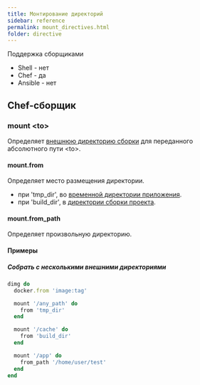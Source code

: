 ```yaml
---
title: Монтирование директорий
sidebar: reference
permalink: mount_directives.html
folder: directive
---
```

Поддержка сборщиками

- Shell - нет
- Chef - да
- Ansible - нет

## Chef-сборщик

### mount \<to\>

Определяет [внешнюю директорию сборки](definitions.html#внешняя-директория-сборки) для переданного абсолютного пути \<to\>.


#### mount.from

Определяет место размещения директории.

* при 'tmp_dir', во [временной директории приложения](definitions.html#временная-директория-приложения).
* при 'build_dir', в [директории сборки проекта](definitions.html#директория-сборки-проекта).

#### mount.from_path

Определяет произвольную директорию.

#### Примеры

##### Собрать с несколькими внешними директориями
```ruby
dimg do
  docker.from 'image:tag'

  mount '/any_path' do
    from 'tmp_dir'
  end

  mount '/cache' do
    from 'build_dir'
  end

  mount '/app' do
    from_path '/home/user/test'
  end
end
```
